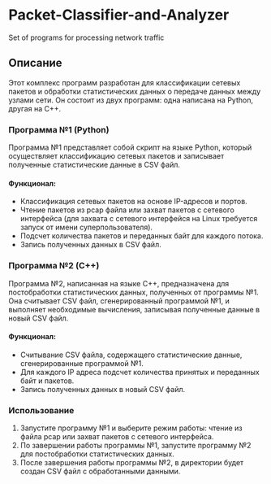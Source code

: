 # Packet-Classifier-and-Analyzer
Set of programs for processing network traffic
## Описание

Этот комплекс программ разработан для классификации сетевых пакетов и обработки статистических данных о передаче данных между узлами сети. Он состоит из двух программ: одна написана на Python, другая на C++.
### Программа №1 (Python)

Программа №1 представляет собой скрипт на языке Python, который осуществляет классификацию сетевых пакетов и записывает полученные статистические данные в CSV файл.

#### Функционал:
- Классификация сетевых пакетов на основе IP-адресов и портов.
- Чтение пакетов из pcap файла или захват пакетов с сетевого интерфейса (для захвата с сетевого интерфейся на Linux требуется запуск от имени суперпользователя).
- Подсчет количества пакетов и переданных байт для каждого потока.
- Запись полученных данных в CSV файл.

### Программа №2 (C++)

Программа №2, написанная на языке C++, предназначена для постобработки статистических данных, полученных от программы №1. Она считывает CSV файл, сгенерированный программой №1, и выполняет необходимые вычисления, записывая полученные данные в новый CSV файл.

#### Функционал:
- Считывание CSV файла, содержащего статистические данные, сгенерированные программой №1.
- Для каждого IP адреса подсчет количества принятых и переданных байт и пакетов.
- Запись полученных данных в новый CSV файл.

### Использование

1. Запустите программу №1 и выберите режим работы: чтение из файла pcap или захват пакетов с сетевого интерфейса.
2. По завершении работы программы №1, запустите программу №2 для постобработки статистических данных.
3. После завершения работы программы №2, в директории будет создан CSV файл с обработанными данными.
